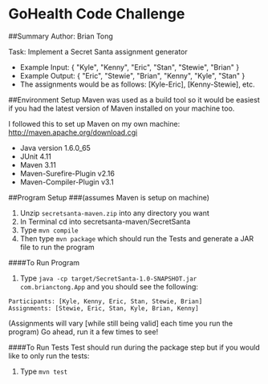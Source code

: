 GoHealth Code Challenge
=======================

##Summary
Author: Brian Tong
 
Task: Implement a Secret Santa assignment generator
 
* Example  Input: { "Kyle", "Kenny", "Eric", "Stan", "Stewie", "Brian" }
* Example Output: { "Eric", "Stewie", "Brian", "Kenny", "Kyle", "Stan" }
* The assignments would be as follows: [Kyle-Eric], [Kenny-Stewie], etc.

##Environment Setup
Maven was used as a build tool so it would be easiest if you had the latest version of Maven installed on your machine too.

I followed this to set up Maven on my own machine: http://maven.apache.org/download.cgi

* Java version 1.6.0_65
* JUnit 4.11
* Maven 3.11
 * Maven-Surefire-Plugin v2.16
 * Maven-Compiler-Plugin v3.1

##Program Setup 
###(assumes Maven is setup on machine)
1. Unzip `secretsanta-maven.zip` into any directory you want  
2. In Terminal cd into secretsanta-maven/SecretSanta  
3. Type `mvn compile`  
4. Then type `mvn package` which should run the Tests and generate a JAR file to run the program  

####To Run Program
1. Type `java -cp target/SecretSanta-1.0-SNAPSHOT.jar com.brianctong.App` and you should see the following:

```
Participants: [Kyle, Kenny, Eric, Stan, Stewie, Brian]
Assignments: [Stewie, Eric, Stan, Kyle, Brian, Kenny]
```
(Assignments will vary [while still being valid] each time you run the program) 
Go ahead, run it a few times to see!

####To Run Tests
Test should run during the package step but if you would like to only run the tests:

1. Type `mvn test`

